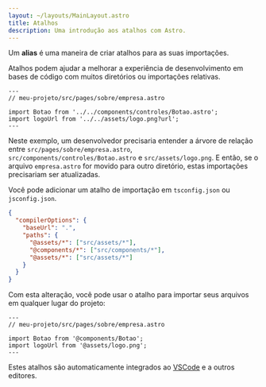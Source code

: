 ```yaml
---
layout: ~/layouts/MainLayout.astro
title: Atalhos
description: Uma introdução aos atalhos com Astro.
---
```


Um **alias** é uma maneira de criar atalhos para as suas importações.

Atalhos podem ajudar a melhorar a experiência de desenvolvimento em bases de código com muitos diretórios ou importações relativas.

```astro
---
// meu-projeto/src/pages/sobre/empresa.astro

import Botao from '../../components/controles/Botao.astro';
import logoUrl from '../../assets/logo.png?url';
---
```

Neste exemplo, um desenvolvedor precisaria entender a árvore de relação entre `src/pages/sobre/empresa.astro`, `src/components/controles/Botao.astro` e `src/assets/logo.png`. E então, se o arquivo `empresa.astro` for movido para outro diretório, estas importações precisariam ser atualizadas.


Você pode adicionar um atalho de importação em `tsconfig.json` ou `jsconfig.json`.

```json
{
  "compilerOptions": {
    "baseUrl": ".",
    "paths": {
      "@assets/*": ["src/assets/*"],
      "@components/*": ["src/components/*"],
      "@assets/*": ["src/assets/*"]
    }
  }
}
```

Com esta alteração, você pode usar o atalho para importar seus arquivos em qualquer lugar do projeto:

```astro
---
// meu-projeto/src/pages/sobre/empresa.astro

import Botao from '@components/Botao';
import logoUrl from '@assets/logo.png';
---
```

Estes atalhos são automaticamente integrados ao [VSCode](https://code.visualstudio.com/docs/languages/jsconfig) e a outros editores.
